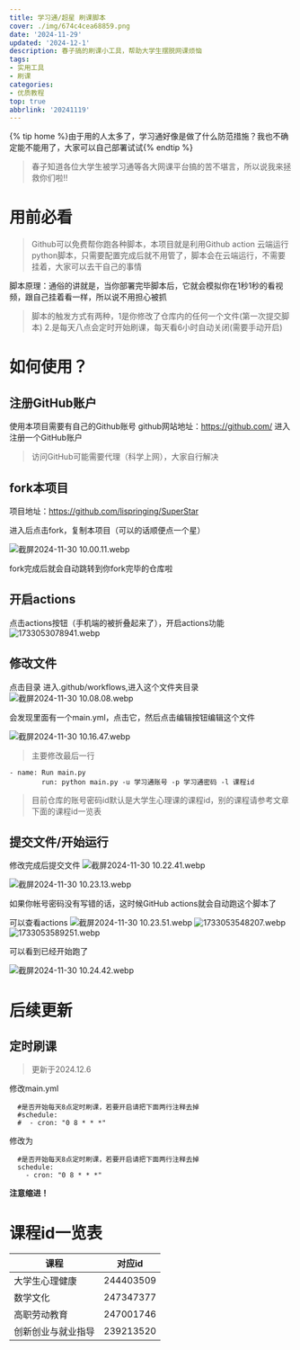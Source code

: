 ```yaml
---
title: 学习通/超星 刷课脚本
cover: ./img/674c4cea68859.png
date: '2024-11-29'
updated: '2024-12-1'
description: 春子搞的刷课小工具，帮助大学生摆脱网课烦恼
tags:
- 实用工具
- 刷课
categories:
- 优质教程
top: true
abbrlink: '20241119'
---
```


{% tip home %}由于用的人太多了，学习通好像是做了什么防范措施？我也不确定能不能用了，大家可以自己部署试试{% endtip %}

>春子知道各位大学生被学习通等各大网课平台搞的苦不堪言，所以说我来拯救你们啦!!

# 用前必看

>Github可以免费帮你跑各种脚本，本项目就是利用Github action 云端运行python脚本，只需要配置完成后就不用管了，脚本会在云端运行，不需要挂着，大家可以去干自己的事情

脚本原理：通俗的讲就是，当你部署完毕脚本后，它就会模拟你在1秒1秒的看视频，跟自己挂着看一样，所以说不用担心被抓

>脚本的触发方式有两种，1是你修改了仓库内的任何一个文件(第一次提交脚本) 2.是每天八点会定时开始刷课，每天看6小时自动关闭(需要手动开启)


# 如何使用？

## 注册GitHub账户

使用本项目需要有自己的Github账号
github网站地址：https://github.com/
进入注册一个GitHub账户

>访问GitHub可能需要代理（科学上网），大家自行解决

## fork本项目

项目地址：https://github.com/lispringing/SuperStar

进入后点击fork，复制本项目（可以的话顺便点一个星）

![截屏2024-11-30 10.00.11.webp](https://blog.springing.top/img/674a726865c9f.png)

fork完成后就会自动跳转到你fork完毕的仓库啦
## 开启actions
点击actions按钮（手机端的被折叠起来了），开启actions功能
![1733053078941.webp](https://blog.springing.top/img/674c4a99a1ea1.png)

## 修改文件

点击目录
进入.github/workflows,进入这个文件夹目录
![截屏2024-11-30 10.08.08.webp](https://blog.springing.top/img/674a73c958ea2.png)

会发现里面有一个main.yml，点击它，然后点击编辑按钮编辑这个文件

![截屏2024-11-30 10.16.47.webp](https://blog.springing.top/img/674a75e329160.png)

>主要修改最后一行


```
- name: Run main.py
        run: python main.py -u 学习通账号 -p 学习通密码 -l 课程id 
```

>目前仓库的账号密码id默认是大学生心理课的课程id，别的课程请参考文章下面的课程id一览表

## 提交文件/开始运行
修改完成后提交文件
![截屏2024-11-30 10.22.41.webp](https://blog.springing.top/img/2674a7792ae963.png)

![截屏2024-11-30 10.23.13.webp](https://immm.springing.top/2024/11/30/674a77aa6fdba.webp)

如果你帐号密码没有写错的话，这时候GitHub actions就会自动跑这个脚本了

可以查看actions
![截屏2024-11-30 10.23.51.webp](https://immm.springing.top/2024/11/30/674a79908e6d3.webp)
![1733053548207.webp](https://immm.springing.top/2024/12/01/674c4c6e1206f.webp)
![1733053589251.webp](https://immm.springing.top/2024/12/01/674c4c9756170.webp)

可以看到已经开始跑了

![截屏2024-11-30 10.24.42.webp](https://immm.springing.top/2024/11/30/674a79baedfa6.webp)

# 后续更新
## 定时刷课

>更新于2024.12.6

修改main.yml
```
  #是否开始每天8点定时刷课，若要开启请把下面两行注释去掉
  #schedule:
  #  - cron: "0 8 * * *" 
```
修改为
```
  #是否开始每天8点定时刷课，若要开启请把下面两行注释去掉
  schedule:
    - cron: "0 8 * * *" 
```
**注意缩进！**


# 课程id一览表

| 课程 | 对应id |
| ----------- | ----------- |
| 大学生心理健康 | 244403509 |
| 数学文化 | 247347377 |
| 高职劳动教育 | 247001746 |
|创新创业与就业指导| 239213520 |





